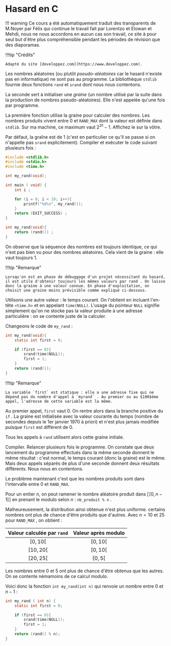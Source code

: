 # Hasard en C

!!! warning
    Ce cours a été automatiquement traduit des transparents de M.Noyer par Félix qui continue le travail fait par Lorentzo et Elowan et Mehdi, nous ne nous accordons en aucun cas son travail, ce site à pour seul but d'être plus compréhensible pendant les périodes de révision que des diaporamas.

!!!tip "Crédits"

    Adapté du site [developpez.com](https://www.developpez.com).

Les nombres aléatoires (ou plutôt _pseudo-aléatoires_ car le hasard n'existe pas en informatique) ne sont pas au programme. La bibliothèque $\texttt{stdlib}$ fournie deux fonctions `rand` et `srand` dont nous nous contentons.

La seconde sert à initialiser une _graine_ (un nombre utilisé par la suite dans la production de nombres pseudo-aléatoires). Elle n'est appelée qu'une fois par programme.

La première fonction utilise la graine pour calculer des nombres. Les nombres produits vivent entre $0$ et `RAND_MAX` dont la valeur est définie dans $\texttt{stdlib}$. Sur ma machine, ce maximum vaut $2^{31} −1$. Affichez le sur la vôtre.

Par défaut, la graîne est de $1$ (c'est en particulier ce qu'il se passe si on n'appelle pas `srand` explicitement). Compiler et exécuter le code suivant plusieurs fois :

```C linenums="1"
#include <stdlib.h>
#include <stdio.h>
#include <time.h>

int my_rand(void);

int main ( void) {
    int i ;

    for (i = 0; i < 10; i++){
        printf("%d\n", my_rand());
    }
    return (EXIT_SUCCESS) ;
}

int my_rand(void){
    return (rand()) ;
}
```

On observe que la séquence des nombres est toujours identique, ce qui n'est pas bien vu pour des nombres aléatoires. Cela vient de la graine : elle vaut toujours $1$.

!!!tip "Remarque"

    Lorsqu'on est en phase de débuggage d'un projet nécessitant du hasard, il est utile d'obtenir toujours les mêmes valeurs par rand . On laisse donc la graine à une valeur connue. En phase d'exploitation, on choisit une graine moins prévisible comme expliqué ci-dessous.

Utilisons une autre valeur : le temps courant. On l'obtient en incluant l'en-tête `<time.h>` et en appelant `time(NULL)`. L'usage du pointeur `NULL` signifie simplement qu'on ne stocke pas la valeur produite à une adresse particulière : on se contente juste de la calculer.

Changeons le code de `my_rand` :

```C linenums="1"
int my_rand(void){
    static int first = 0;

    if (first == 0){
        srand(time(NULL));
        first = 1;
    }
    return (rand());
}
```

!!!tip "Remarque"

    La variable `first` est statique : elle a une adresse fixe qui ne dépend pas du nombre d'appel à `myrand` . Au premier ou au $100$ème appel, l'adresse de cette variable est la même.

Au premier appel, `first` vaut $0$. On rentre alors dans la branche positive du `if` . La graine est initialisée avec la valeur courante du temps (nombre de secondes depuis le $1$er janvier $1970$ à priori) et n'est plus jamais modifiée puisque `first` est différent de $0$.

Tous les appels à `rand` utilisent alors cette graine initiale.

Compiler. Relancer plusieurs fois le programme. On constate que deux lancement du programme effectués dans la même seconde donnent le même résultat : c'est normal, le temps courant (donc la graine) est le même. Mais deux appels séparés de plus d'une seconde donnent deux résultats différents. Nous nous en contentons.

Le problème maintenant c'est que les nombres produits sont dans l'intervalle entre $0$ et `RAND_MAX`.

Pour un entier $n$, on peut ramener le nombre aléatoire produit dans $[\![0, n-1]\!]$ en prenant le modulo selon $n$ : `nb_produit % n` .

Malheureusement, la distribution ainsi obtenue n'est plus uniforme. certains nombres ont plus de chance d'être produits que d'autres. Avec $n = 10$ et $25$ pour `RAND_MAX` , on obtient :

|Valeur calculée par `rand` |Valeur après modulo|
|:-:|:-:|
|$[0, 10[$|$[0, 10[$|
|$[10, 20[$|$[0, 10[$|
|$[20, 25[$|$[0, 5[$|

Les nombres entre $0$ et $5$ ont plus de chance d'être obtenus que les autres. On se contente némamoins de ce calcul modulo.

Voici donc la fonction `int my_rand(int n)` qui renvoie un nombre entre $0$ et $n−1$ :

```C linenums="1"
int my_rand ( int n) {
    static int first = 0;

    if (first == 0){
        srand(time(NULL));
        first = 1;
    }
    return (rand() % n);
}
```
